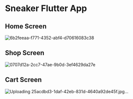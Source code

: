# Sneaker Flutter App 
## Home Screen
![6b2feeaa-f771-4352-abf4-d70616083c38](https://github.com/SimardeepSingh1450/flutter-nike-sneaker-app/assets/92221517/4f14d0de-0e0a-47f8-8fda-0eae785ea3e7)

## Shop Screen
![0707d12a-2cc7-47ae-9b0d-3ef4629da27e](https://github.com/SimardeepSingh1450/flutter-nike-sneaker-app/assets/92221517/1574ca7a-b203-4768-a900-2d3a5a14b610)

## Cart Screen
![Uploading 25acdbd3-1daf-42eb-831d-4640a92de45f.jpg…]()

